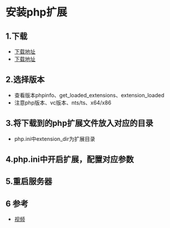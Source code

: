 # 安装php扩展

## 1.下载

* [下载地址](http://pecl.php.net)
* [下载地址](http://windows.php.net/downloads/pecl/releases)

## 2.选择版本

* 查看版本phpinfo、get_loaded_extensions、extension_loaded
* 注意php版本、vc版本、nts/ts、x64/x86

## 3.将下载到的php扩展文件放入对应的目录

* php.ini中extension_dir为扩展目录

## 4.php.ini中开启扩展，配置对应参数

## 5.重启服务器


## 6 参考

* [视频](https://www.imooc.com/learn/757)